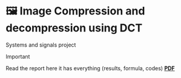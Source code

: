 
# 🖼️ Image Compression and decompression using DCT
Systems and signals project

> [!IMPORTANT]
> Read the report here it has everything (results, formula, codes) **[PDF](./project-report.pdf)**

